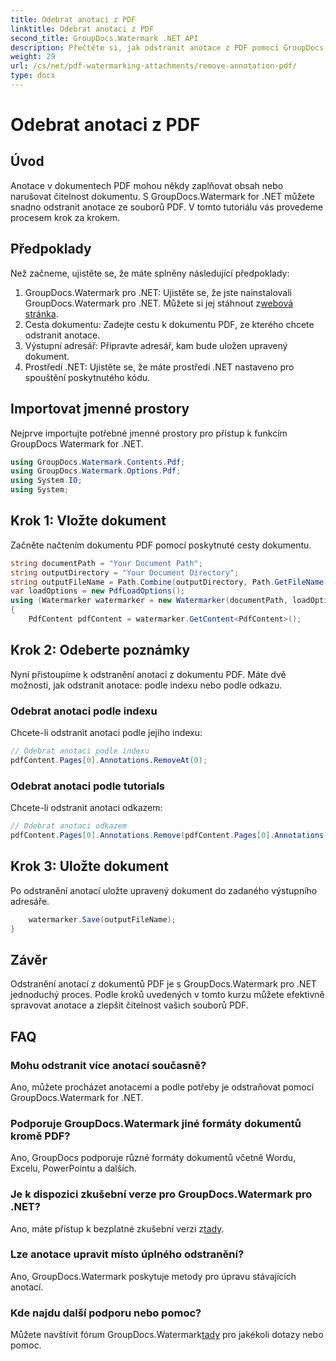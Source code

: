 ```yaml
---
title: Odebrat anotaci z PDF
linktitle: Odebrat anotaci z PDF
second_title: GroupDocs.Watermark .NET API
description: Přečtěte si, jak odstranit anotace z PDF pomocí GroupDocs.Watermark for .NET. Vylepšete čitelnost dokumentu bez námahy.
weight: 29
url: /cs/net/pdf-watermarking-attachments/remove-annotation-pdf/
type: docs
---
```

# Odebrat anotaci z PDF

## Úvod
Anotace v dokumentech PDF mohou někdy zaplňovat obsah nebo narušovat čitelnost dokumentu. S GroupDocs.Watermark for .NET můžete snadno odstranit anotace ze souborů PDF. V tomto tutoriálu vás provedeme procesem krok za krokem.
## Předpoklady
Než začneme, ujistěte se, že máte splněny následující předpoklady:
1.  GroupDocs.Watermark pro .NET: Ujistěte se, že jste nainstalovali GroupDocs.Watermark pro .NET. Můžete si jej stáhnout z[webová stránka](https://releases.groupdocs.com/Watermark/net/).
2. Cesta dokumentu: Zadejte cestu k dokumentu PDF, ze kterého chcete odstranit anotace.
3. Výstupní adresář: Připravte adresář, kam bude uložen upravený dokument.
4. Prostředí .NET: Ujistěte se, že máte prostředí .NET nastaveno pro spouštění poskytnutého kódu.

## Importovat jmenné prostory
Nejprve importujte potřebné jmenné prostory pro přístup k funkcím GroupDocs Watermark for .NET.
```csharp
using GroupDocs.Watermark.Contents.Pdf;
using GroupDocs.Watermark.Options.Pdf;
using System.IO;
using System;
```
## Krok 1: Vložte dokument
Začněte načtením dokumentu PDF pomocí poskytnuté cesty dokumentu.
```csharp
string documentPath = "Your Document Path";
string outputDirectory = "Your Document Directory";
string outputFileName = Path.Combine(outputDirectory, Path.GetFileName(documentPath));
var loadOptions = new PdfLoadOptions();
using (Watermarker watermarker = new Watermarker(documentPath, loadOptions))
{
    PdfContent pdfContent = watermarker.GetContent<PdfContent>();
```
## Krok 2: Odeberte poznámky
Nyní přistoupíme k odstranění anotací z dokumentu PDF. Máte dvě možnosti, jak odstranit anotace: podle indexu nebo podle odkazu.
### Odebrat anotaci podle indexu
Chcete-li odstranit anotaci podle jejího indexu:
```csharp
// Odebrat anotaci podle indexu
pdfContent.Pages[0].Annotations.RemoveAt(0);
```
### Odebrat anotaci podle tutorials
Chcete-li odstranit anotaci odkazem:
```csharp
// Odebrat anotaci odkazem
pdfContent.Pages[0].Annotations.Remove(pdfContent.Pages[0].Annotations[0]);
```
## Krok 3: Uložte dokument
Po odstranění anotací uložte upravený dokument do zadaného výstupního adresáře.
```csharp
    watermarker.Save(outputFileName);
}
```

## Závěr
Odstranění anotací z dokumentů PDF je s GroupDocs.Watermark pro .NET jednoduchý proces. Podle kroků uvedených v tomto kurzu můžete efektivně spravovat anotace a zlepšit čitelnost vašich souborů PDF.
## FAQ
### Mohu odstranit více anotací současně?
Ano, můžete procházet anotacemi a podle potřeby je odstraňovat pomocí GroupDocs.Watermark for .NET.
### Podporuje GroupDocs.Watermark jiné formáty dokumentů kromě PDF?
Ano, GroupDocs podporuje různé formáty dokumentů včetně Wordu, Excelu, PowerPointu a dalších.
### Je k dispozici zkušební verze pro GroupDocs.Watermark pro .NET?
 Ano, máte přístup k bezplatné zkušební verzi z[tady](https://releases.groupdocs.com/).
### Lze anotace upravit místo úplného odstranění?
Ano, GroupDocs.Watermark poskytuje metody pro úpravu stávajících anotací.
### Kde najdu další podporu nebo pomoc?
 Můžete navštívit fórum GroupDocs.Watermark[tady](https://forum.groupdocs.com/c/watermark/19) pro jakékoli dotazy nebo pomoc.